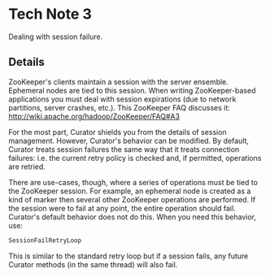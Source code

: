 # Tech Note 3

Dealing with session failure.

## Details

ZooKeeper's clients maintain a session with the server ensemble. Ephemeral nodes are tied to this session. When writing ZooKeeper-based applications you must deal with session expirations (due to network partitions, server crashes, etc.). This ZooKeeper FAQ discusses it: http://wiki.apache.org/hadoop/ZooKeeper/FAQ#A3

For the most part, Curator shields you from the details of session management. However, Curator's behavior can be modified. By default, Curator treats session failures the same way that it treats connection failures: i.e. the current retry policy is checked and, if permitted, operations are retried.

There are use-cases, though, where a series of operations must be tied to the ZooKeeper session. For example, an ephemeral node is created as a kind of marker then several other ZooKeeper operations are performed. If the session were to fail at any point, the entire operation should fail. Curator's default behavior does not do this. When you need this behavior, use:

```java
SessionFailRetryLoop
```

This is similar to the standard retry loop but if a session fails, any future Curator methods (in the same thread) will also fail.

